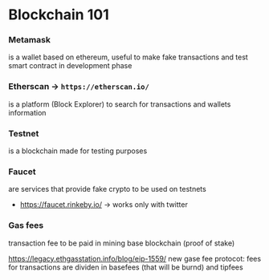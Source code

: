 # Blockchain 101

### Metamask

is a wallet based on ethereum, useful to make fake transactions and test smart contract in development phase

### Etherscan -> `https://etherscan.io/`

is a platform (Block Explorer) to search for transactions and wallets information

### Testnet

is a blockchain made for testing purposes

### Faucet

are services that provide fake crypto to be used on testnets

* <https://faucet.rinkeby.io/> -> works only with twitter

### Gas fees

transaction fee to be paid in mining base blockchain (proof of stake)

https://legacy.ethgasstation.info/blog/eip-1559/ new gase fee protocot: fees for transactions are dividen in basefees (that will be burnd) and tipfees